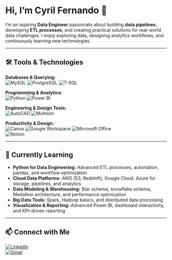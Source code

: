# Hi, I’m Cyril Fernando 👋

I’m an aspiring **Data Engineer** passionate about building **data pipelines**, developing **ETL processes**, and creating practical solutions for real-world data challenges. I enjoy exploring data, designing analytics workflows, and continuously learning new technologies.


---

## 🛠️ Tools & Technologies

**Databases & Querying:**  
![MySQL](https://img.shields.io/badge/MySQL-4479A1?style=for-the-badge&logo=mysql&logoColor=white) 
![PostgreSQL](https://img.shields.io/badge/PostgreSQL-316192?style=for-the-badge&logo=postgresql&logoColor=white) 
![T-SQL](https://img.shields.io/badge/T--SQL-CC2927?style=for-the-badge&logo=sql-server&logoColor=white)  

**Programming & Analytics:**  
![Python](https://img.shields.io/badge/Python-3776AB?style=for-the-badge&logo=python&logoColor=white) 
![Power BI](https://img.shields.io/badge/Power%20BI-F2C811?style=for-the-badge&logo=power-bi&logoColor=black)  

**Engineering & Design Tools:**  
![AutoCAD](https://img.shields.io/badge/AutoCAD-FC0103?style=for-the-badge&logo=autodesk&logoColor=white) 
![Multisim](https://img.shields.io/badge/Multisim-0072C6?style=for-the-badge&logo=ni&logoColor=white)  

**Productivity & Design:**  
![Canva](https://img.shields.io/badge/Canva-00C4CC?style=for-the-badge&logo=canva&logoColor=white) 
![Google Workspace](https://img.shields.io/badge/Google%20Workspace-4285F4?style=for-the-badge&logo=google&logoColor=white) 
![Microsoft Office](https://img.shields.io/badge/Microsoft%20Office-D83B01?style=for-the-badge&logo=microsoft-office&logoColor=white)  
![Notion](https://img.shields.io/badge/Notion-000000?style=for-the-badge&logo=notion&logoColor=white)  

---

## 🌱 Currently Learning

- **Python for Data Engineering:** Advanced ETL processes, automation, pandas, and workflow optimization  
- **Cloud Data Platforms:** AWS (S3, Redshift), Google Cloud, Azure for storage, pipelines, and analytics  
- **Data Modeling & Warehousing:** Star schema, snowflake schema, Medallion architecture, and performance optimization  
- **Big Data Tools:** Spark, Hadoop basics, and distributed data processing  
- **Visualization & Reporting:** Advanced Power BI, dashboard interactivity, and KPI-driven reporting  

---

## 📫 Connect with Me

[![LinkedIn](https://img.shields.io/badge/LinkedIn-0077B5?style=for-the-badge&logo=linkedin&logoColor=white)](https://linkedin.com/in/cyfernando)  
[![Gmail](https://img.shields.io/badge/Gmail-D14836?style=for-the-badge&logo=gmail&logoColor=white)](mailto:cyriljamesbfernando0208@gmail.com)  

